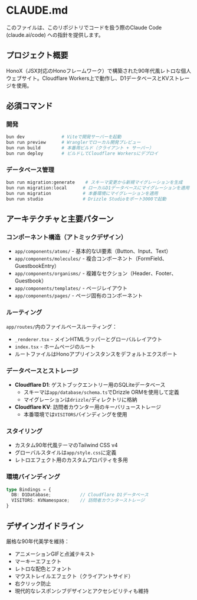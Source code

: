 # CLAUDE.md

このファイルは、このリポジトリでコードを扱う際のClaude Code (claude.ai/code) への指針を提供します。

## プロジェクト概要
HonoX（JSX対応のHonoフレームワーク）で構築された90年代風レトロな個人ウェブサイト。Cloudflare Workers上で動作し、D1データベースとKVストレージを使用。

## 必須コマンド

### 開発
```bash
bun dev              # Viteで開発サーバーを起動
bun run preview      # Wranglerでローカル開発プレビュー
bun run build        # 本番用ビルド（クライアント + サーバー）
bun run deploy       # ビルドしてCloudflare Workersにデプロイ
```

### データベース管理
```bash
bun run migration:generate    # スキーマ変更から新規マイグレーションを生成
bun run migration:local      # ローカルD1データベースにマイグレーションを適用
bun run migration            # 本番環境にマイグレーションを適用
bun run studio               # Drizzle Studioをポート3000で起動
```

## アーキテクチャと主要パターン

### コンポーネント構造（アトミックデザイン）
- `app/components/atoms/` - 基本的なUI要素（Button、Input、Text）
- `app/components/molecules/` - 複合コンポーネント（FormField、GuestbookEntry）
- `app/components/organisms/` - 複雑なセクション（Header、Footer、Guestbook）
- `app/components/templates/` - ページレイアウト
- `app/components/pages/` - ページ固有のコンポーネント

### ルーティング
`app/routes/`内のファイルベースルーティング：
- `_renderer.tsx` - メインHTMLラッパーとグローバルレイアウト
- `index.tsx` - ホームページのルート
- ルートファイルはHonoアプリインスタンスをデフォルトエクスポート

### データベースとストレージ
- **Cloudflare D1**: ゲストブックエントリー用のSQLiteデータベース
  - スキーマは`app/database/schema.ts`でDrizzle ORMを使用して定義
  - マイグレーションは`drizzle/`ディレクトリに格納
- **Cloudflare KV**: 訪問者カウンター用のキーバリューストレージ
  - 本番環境では`VISITORS`バインディングを使用

### スタイリング
- カスタム90年代風テーマのTailwind CSS v4
- グローバルスタイルは`app/style.css`に定義
- レトロエフェクト用のカスタムプロパティを多用

### 環境バインディング
```typescript
type Bindings = {
  DB: D1Database;           // Cloudflare D1データベース
  VISITORS: KVNamespace;    // 訪問者カウンターストレージ
}
```

## デザインガイドライン
厳格な90年代美学を維持：
- アニメーションGIFと点滅テキスト
- マーキーエフェクト
- レトロな配色とフォント
- マウストレイルエフェクト（クライアントサイド）
- 右クリック防止
- 現代的なレスポンシブデザインとアクセシビリティも維持